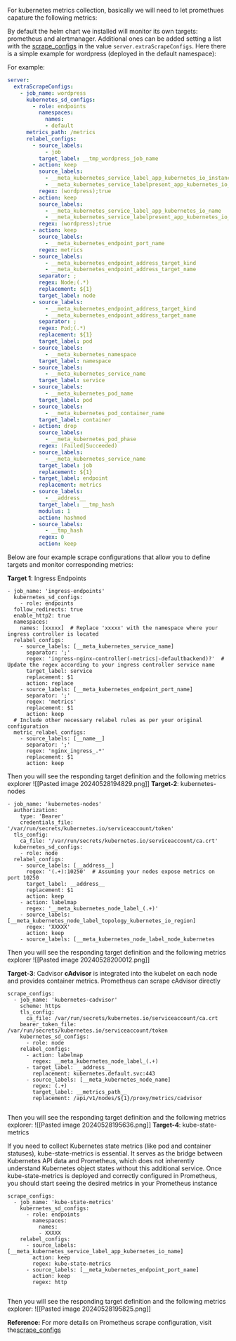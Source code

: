 For kubernetes metrics collection, basically we will need to let promethues capature the following metrics:

By default the helm chart we installed will monitor its own targets: prometheus and alertmanager. Additional ones can be added setting a list with the [scrape_configs](https://prometheus.io/docs/prometheus/latest/configuration/configuration/#scrape_config) in the value `server.extraScrapeConfigs`. Here there is a simple example for wordpress (deployed in the default namespace):

For example:
```yaml
server:
  extraScrapeConfigs:
    - job_name: wordpress
      kubernetes_sd_configs:
        - role: endpoints
          namespaces:
            names:
            - default
      metrics_path: /metrics
      relabel_configs:
        - source_labels:
            - job
          target_label: __tmp_wordpress_job_name
        - action: keep
          source_labels:
            - __meta_kubernetes_service_label_app_kubernetes_io_instance
            - __meta_kubernetes_service_labelpresent_app_kubernetes_io_instance
          regex: (wordpress);true
        - action: keep
          source_labels:
            - __meta_kubernetes_service_label_app_kubernetes_io_name
            - __meta_kubernetes_service_labelpresent_app_kubernetes_io_name
          regex: (wordpress);true
        - action: keep
          source_labels:
            - __meta_kubernetes_endpoint_port_name
          regex: metrics
        - source_labels:
            - __meta_kubernetes_endpoint_address_target_kind
            - __meta_kubernetes_endpoint_address_target_name
          separator: ;
          regex: Node;(.*)
          replacement: ${1}
          target_label: node
        - source_labels:
            - __meta_kubernetes_endpoint_address_target_kind
            - __meta_kubernetes_endpoint_address_target_name
          separator: ;
          regex: Pod;(.*)
          replacement: ${1}
          target_label: pod
        - source_labels:
            - __meta_kubernetes_namespace
          target_label: namespace
        - source_labels:
            - __meta_kubernetes_service_name
          target_label: service
        - source_labels:
            - __meta_kubernetes_pod_name
          target_label: pod
        - source_labels:
            - __meta_kubernetes_pod_container_name
          target_label: container
        - action: drop
          source_labels:
            - __meta_kubernetes_pod_phase
          regex: (Failed|Succeeded)
        - source_labels:
            - __meta_kubernetes_service_name
          target_label: job
          replacement: ${1}
        - target_label: endpoint
          replacement: metrics
        - source_labels:
            - __address__
          target_label: __tmp_hash
          modulus: 1
          action: hashmod
        - source_labels:
            - __tmp_hash
          regex: 0
          action: keep
```

Below are four example scrape configurations that allow you to define targets and monitor corresponding metrics:

**Target 1**: Ingress Endpoints

```
- job_name: 'ingress-endpoints'
  kubernetes_sd_configs:
    - role: endpoints
  follow_redirects: true
  enable_http2: true
  namespaces:
    names: [xxxxx]  # Replace 'xxxxx' with the namespace where your ingress controller is located
  relabel_configs:
    - source_labels: [__meta_kubernetes_service_name]
      separator: ';'
      regex: 'ingress-nginx-controller(-metrics|-defaultbackend)?'  # Update the regex according to your ingress controller service name
      target_label: service
      replacement: $1
      action: replace
    - source_labels: [__meta_kubernetes_endpoint_port_name]
      separator: ';'
      regex: 'metrics'
      replacement: $1
      action: keep
  # Include other necessary relabel rules as per your original configuration
  metric_relabel_configs:
    - source_labels: [__name__]
      separator: ';'
      regex: 'nginx_ingress_.*'
      replacement: $1
      action: keep

```

Then you will see the responding target definition and the following metrics explorer
![[Pasted image 20240528194829.png]]
**Target-2**: kubernetes-nodes
```
- job_name: 'kubernetes-nodes'
  authorization:
    type: 'Bearer'
    credentials_file: '/var/run/secrets/kubernetes.io/serviceaccount/token'
  tls_config:
    ca_file: '/var/run/secrets/kubernetes.io/serviceaccount/ca.crt'
  kubernetes_sd_configs:
    - role: node
  relabel_configs:
    - source_labels: [__address__]
      regex: '(.+):10250'  # Assuming your nodes expose metrics on port 10250
      target_label: __address__
      replacement: $1
      action: keep
    - action: labelmap
      regex: '__meta_kubernetes_node_label_(.+)'
    - source_labels: [__meta_kubernetes_node_label_topology_kubernetes_io_region]
      regex: 'XXXXX'
      action: keep
    - source_labels: [__meta_kubernetes_node_label_node_kubernetes

```
Then you will see the responding target definition and the following metrics explorer
![[Pasted image 20240528200012.png]]

**Target-3**: Cadvisor
**cAdvisor** is integrated into the kubelet on each node and provides container metrics. Prometheus can scrape cAdvisor directly
```
scrape_configs:
  - job_name: 'kubernetes-cadvisor'
    scheme: https
    tls_config:
      ca_file: /var/run/secrets/kubernetes.io/serviceaccount/ca.crt
    bearer_token_file: /var/run/secrets/kubernetes.io/serviceaccount/token
    kubernetes_sd_configs:
      - role: node
    relabel_configs:
      - action: labelmap
        regex: __meta_kubernetes_node_label_(.+)
      - target_label: __address__
        replacement: kubernetes.default.svc:443
      - source_labels: [__meta_kubernetes_node_name]
        regex: (.+)
        target_label: __metrics_path__
        replacement: /api/v1/nodes/${1}/proxy/metrics/cadvisor


```
Then you will see the responding target definition and the following metrics explorer:
![[Pasted image 20240528195636.png]]
**Target-4**: kube-state-metrics

If you need to collect Kubernetes state metrics (like pod and container statuses), kube-state-metrics is essential. It serves as the bridge between Kubernetes API data and Prometheus, which does not inherently understand Kubernetes object states without this additional service. Once kube-state-metrics is deployed and correctly configured in Prometheus, you should start seeing the desired metrics in your Prometheus instance

```
scrape_configs:
  - job_name: 'kube-state-metrics'
    kubernetes_sd_configs:
      - role: endpoints
        namespaces:
          names:
          - XXXXX
    relabel_configs:
      - source_labels: [__meta_kubernetes_service_label_app_kubernetes_io_name]
        action: keep
        regex: kube-state-metrics
      - source_labels: [__meta_kubernetes_endpoint_port_name]
        action: keep
        regex: http


```

Then you will see the responding target definition and the following metrics explorer:
![[Pasted image 20240528195825.png]]


**Reference:** For more details on Prometheus scrape configuration, visit the[scrape_configs](https://prometheus.io/docs/prometheus/latest/configuration/configuration/#scrape_config)
